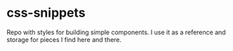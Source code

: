 # css-snippets
Repo with styles for building simple components. I use it as a reference and storage for pieces I find here and there.
